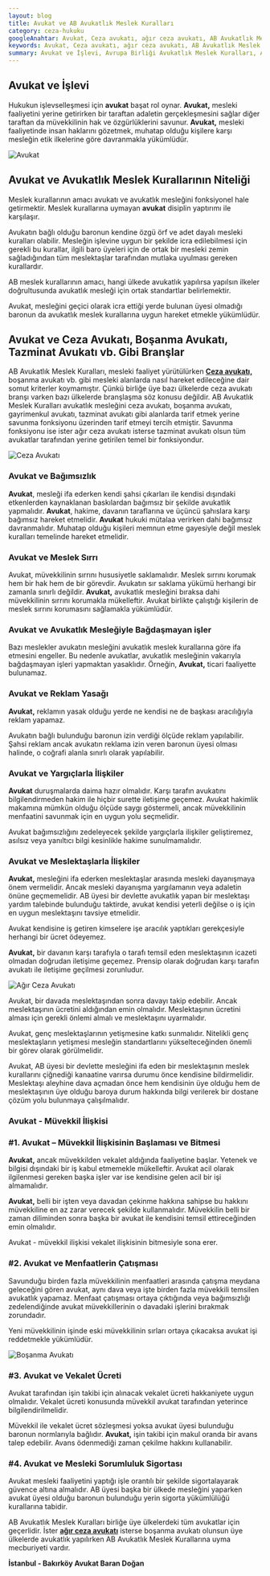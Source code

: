 ```yaml
---
layout: blog
title: Avukat ve AB Avukatlık Meslek Kuralları
category: ceza-hukuku
googleAnahtar: Avukat, Ceza avukatı, ağır ceza avukatı, AB Avukatlık Meslek Kuralları, Avrupa Birliği Avukatlık Meslek Kuralları, bakırköy avukat, istanbul avukat
keywords: Avukat, Ceza avukatı, ağır ceza avukatı, AB Avukatlık Meslek Kuralları, boşanma avukatı, bakırköy avukat, istanbul avukat
summary: Avukat ve İşlevi, Avrupa Birliği Avukatlık Meslek Kuralları, Avukat ve Ceza Avukatı, Boşanma Avukatı, Tazminat Avukatı vb. gibi Branşlar, Avukat ve Bağımsızlık, Avukat ve Yargıçlarla İlişkiler, Avukat ve Meslek Sırrı
---
```



## Avukat ve İşlevi

Hukukun işlevselleşmesi için **avukat** başat rol oynar. **Avukat,** mesleki faaliyetini yerine getirirken bir taraftan adaletin gerçekleşmesini sağlar diğer taraftan da müvekkilinin hak ve özgürlüklerini savunur. **Avukat,** mesleki faaliyetinde insan haklarını gözetmek, muhatap olduğu kişilere karşı mesleğin etik ilkelerine göre davranmakla yükümlüdür.

![Avukat](https://camo.githubusercontent.com/c5b82190d9ea5fb035dd671ad88b1674b2591008/687474703a2f2f692e68697a6c69726573696d2e636f6d2f764c6b6d31342e6a7067 "Avukat")

## Avukat ve Avukatlık Meslek Kurallarının Niteliği

Meslek kurallarının amacı avukatı ve avukatlık mesleğini fonksiyonel hale getirmektir. Meslek kurallarına uymayan **avukat** disiplin yaptırımı ile karşılaşır.

Avukatın bağlı olduğu baronun kendine özgü örf ve adet dayalı mesleki kuralları olabilir. Mesleğin işlevine uygun bir şekilde icra edilebilmesi için gerekli bu kurallar, ilgili baro üyeleri için de ortak bir mesleki zemin sağladığından tüm meslektaşlar tarafından mutlaka uyulması gereken kurallardır.

AB meslek kurallarının amacı, hangi ülkede avukatlık yapılırsa yapılsın ilkeler doğrultusunda avukatlık mesleği için ortak standartlar belirlemektir.

Avukat, mesleğini geçici olarak icra ettiği yerde bulunan üyesi olmadığı baronun da avukatlık meslek kurallarına uygun hareket etmekle yükümlüdür.

## Avukat ve Ceza Avukatı, Boşanma Avukatı, Tazminat Avukatı vb. Gibi Branşlar

AB Avukatlık Meslek Kuralları, mesleki faaliyet yürütülürken [**Ceza avukatı,**](http://barandogan.av.tr/blog/ceza-hukuku/ceza-avukatinin-islevi.html) boşanma avukatı vb. gibi mesleki alanlarda nasıl hareket edileceğine dair somut kriterler koymamıştır. Çünkü birliğe üye bazı ülkelerde ceza avukatı branşı varken bazı ülkelerde branşlaşma söz konusu değildir. AB Avukatlık Meslek Kuralları avukatlık mesleğini ceza avukatı, boşanma avukatı, gayrimenkul avukatı, tazminat avukatı gibi alanlarda tarif etmek yerine savunma fonksiyonu üzerinden tarif etmeyi tercih etmiştir. Savunma fonksiyonu ise ister ağır ceza avukatı isterse tazminat avukatı olsun tüm avukatlar tarafından yerine getirilen temel bir fonksiyondur.

![Ceza Avukatı](https://camo.githubusercontent.com/aa0b54df6cca8736e952ea1cd5ac8d831a007d38/687474703a2f2f692e68697a6c69726573696d2e636f6d2f3361723952352e6a7067 "Ceza Avukatı")


### Avukat ve Bağımsızlık

**Avukat**, mesleği ifa ederken kendi şahsi çıkarları ile kendisi dışındaki etkenlerden kaynaklanan baskılardan bağımsız bir şekilde avukatlık yapmalıdır. **Avukat**, hakime, davanın taraflarına ve üçüncü şahıslara karşı bağımsız hareket etmelidir. **Avukat** hukuki mütalaa verirken dahi bağımsız davranmalıdır. Muhatap olduğu kişileri memnun etme gayesiyle değil meslek kuralları temelinde hareket etmelidir.

### Avukat ve Meslek Sırrı

Avukat, müvekkilinin sırrını hususiyetle saklamalıdır. Meslek sırrını korumak hem bir hak hem de bir görevdir. Avukatın sır saklama yükümü herhangi bir zamanla sınırlı değildir. **Avukat,** avukatlık mesleğini bıraksa dahi müvekkilinin sırrını korumakla mükelleftir. Avukat birlikte çalıştığı kişilerin de meslek sırrını korumasını sağlamakla yükümlüdür.

### Avukat ve Avukatlık Mesleğiyle Bağdaşmayan işler

Bazı meslekler avukatın mesleğini avukatlık meslek kurallarına göre ifa etmesini engeller. Bu nedenle avukatlar, avukatlık mesleğinin vakarıyla bağdaşmayan işleri yapmaktan yasaklıdır. Örneğin, **Avukat,** ticari faaliyette bulunamaz.

### Avukat ve Reklam Yasağı

**Avukat,** reklamın yasak olduğu yerde ne kendisi ne de başkası aracılığıyla reklam yapamaz.

Avukatın bağlı bulunduğu baronun izin verdiği ölçüde reklam yapılabilir. Şahsi reklam ancak avukatın reklama izin veren baronun üyesi olması halinde, o coğrafi alanla sınırlı olarak yapılabilir.


### Avukat ve Yargıçlarla İlişkiler

**Avukat** duruşmalarda daima hazır olmalıdır. Karşı tarafın avukatını bilgilendirmeden hakim ile hiçbir surette iletişime geçemez. Avukat hakimlik makamına mümkün olduğu ölçüde saygı göstermeli, ancak müvekkilinin menfaatini savunmak için en uygun yolu seçmelidir.

Avukat bağımsızlığını zedeleyecek şekilde yargıçlarla ilişkiler geliştiremez, asılsız veya yanıltıcı bilgi kesinlikle hakime sunulmamalıdır.

### Avukat ve Meslektaşlarla İlişkiler

**Avukat,** mesleğini ifa ederken meslektaşlar arasında mesleki dayanışmaya önem vermelidir. Ancak mesleki dayanışma yargılamanın veya adaletin önüne geçmemelidir. AB üyesi bir devlette avukatlık yapan bir meslektaşı yardım talebinde bulunduğu taktirde, avukat kendisi yeterli değilse o iş için en uygun meslektaşını tavsiye etmelidir.

Avukat kendisine iş getiren kimselere işe aracılık yaptıkları gerekçesiyle herhangi bir ücret ödeyemez.

**Avukat,** bir davanın karşı tarafıyla o tarafı temsil eden meslektaşının icazeti olmadan doğrudan iletişime geçemez. Prensip olarak doğrudan karşı tarafın avukatı ile iletişime geçilmesi zorunludur.

![Ağır Ceza Avukatı](https://camo.githubusercontent.com/611de88e16b524cca22e85c261f6a971a00b29ca/687474703a2f2f692e68697a6c69726573696d2e636f6d2f6144396a39322e6a7067 "Avukat")

Avukat, bir davada meslektaşından sonra davayı takip edebilir. Ancak meslektaşının ücretini aldığından emin olmalıdır. Meslektaşının ücretini alması için gerekli önlemi almalı ve meslektaşını uyarmalıdır.

Avukat, genç meslektaşlarının yetişmesine katkı sunmalıdır. Nitelikli genç meslektaşların yetişmesi mesleğin standartlarını yükselteceğinden önemli bir görev olarak görülmelidir.

Avukat, AB üyesi bir devlette mesleğini ifa eden bir meslektaşının meslek kurallarını çiğnediği kanaatine varırsa durumu önce kendisine bildirmelidir. Meslektaşı aleyhine dava açmadan önce hem kendisinin üye olduğu hem de meslektaşının üye olduğu baroya durum hakkında bilgi verilerek bir dostane çözüm yolu bulunmaya çalışılmalıdır.




### Avukat - Müvekkil İlişkisi

### #1. Avukat – Müvekkil İlişkisinin Başlaması ve Bitmesi

**Avukat,** ancak müvekkilden vekalet aldığında faaliyetine başlar.  Yetenek ve bilgisi dışındaki bir iş kabul etmemekle mükelleftir. Avukat acil olarak ilgilenmesi gereken başka işler var ise kendisine gelen acil bir işi almamalıdır.

**Avukat,** belli bir işten veya davadan çekinme hakkına sahipse bu hakkını müvekkiline en az zarar verecek şekilde kullanmalıdır. Müvekkilin belli bir zaman diliminden sonra başka bir avukat ile kendisini temsil ettireceğinden emin olmalıdır.

Avukat - müvekkil ilişkisi vekalet ilişkisinin bitmesiyle sona erer.

### #2. Avukat ve Menfaatlerin Çatışması

Savunduğu birden fazla müvekkilinin menfaatleri arasında çatışma meydana geleceğini gören avukat, aynı dava veya işte birden fazla müvekkili temsilen avukatlık yapamaz. Menfaat çatışması ortaya çıktığında veya bağımsızlığı zedelendiğinde avukat müvekkillerinin o davadaki işlerini bırakmak zorundadır.

Yeni müvekkilinin işinde eski müvekkilinin sırları ortaya çıkacaksa avukat işi reddetmekle yükümlüdür.

![Boşanma Avukatı](https://camo.githubusercontent.com/f92a01a3fe083bb46defa61503a3889218a37e19/687474703a2f2f692e68697a6c69726573696d2e636f6d2f346b375834702e6a7067 "Avukat")

### #3. Avukat ve Vekalet Ücreti

Avukat tarafından işin takibi için alınacak vekalet ücreti hakkaniyete uygun olmalıdır. Vekalet ücreti konusunda müvekkil avukat tarafından yeterince bilgilendirilmelidir.

Müvekkil ile  vekalet ücret sözleşmesi yoksa avukat üyesi bulunduğu baronun normlarıyla bağlıdır.
**Avukat,** işin takibi için makul oranda bir avans talep edebilir. Avans ödenmediği zaman çekilme hakkını kullanabilir.

### #4. Avukat ve Mesleki Sorumluluk Sigortası

Avukat mesleki faaliyetini yaptığı işle orantılı bir şekilde sigortalayarak güvence altına almalıdır. AB üyesi başka bir ülkede mesleğini yaparken avukat üyesi olduğu baronun bulunduğu yerin sigorta yükümlülüğü kurallarına tabidir.


AB Avukatlık Meslek Kuralları birliğe üye ülkelerdeki tüm avukatlar için geçerlidir. İster [**ağır ceza avukatı**](http://barandogan.av.tr/blog/ceza-hukuku/ceza-avukati.html) isterse boşanma avukatı olunsun üye ülkelerde avukatlık yapılırken AB Avukatlık Meslek Kurallarına uyma mecburiyeti vardır.

**İstanbul - Bakırköy  Avukat Baran Doğan**
